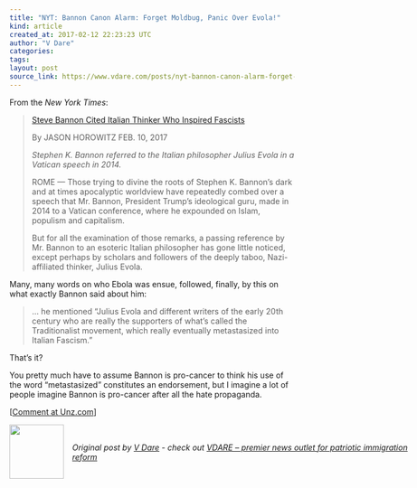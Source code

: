 ```yaml
---
title: "NYT: Bannon Canon Alarm: Forget Moldbug, Panic Over Evola!"
kind: article
created_at: 2017-02-12 22:23:23 UTC
author: "V Dare"
categories: 
tags: 
layout: post
source_link: https://www.vdare.com/posts/nyt-bannon-canon-alarm-forget-moldbug-panic-over-evola
---
```



<!-- Cheat sheet: front matter key values above generated by planet.rb


   NYT: Bannon Canon Alarm: Forget Moldbug, Panic Over Evola!             # => "I Made a Pretty Gem - Planet.rb"
   https://www.vdare.com/posts/nyt-bannon-canon-alarm-forget-moldbug-panic-over-evola               # => "http://poteland.com/blog/i-made-a-pretty-gem-planet-dot-rb/"
   2017-02-12 22:23:23 UTC              # => "2012-04-14 05:17:00 UTC"
   &lt;div class=&quot;pf-content&quot;&gt;&lt;p&gt;From the &lt;em&gt;New York Times&lt;/em&gt;:&lt;/p&gt;
&lt;blockquote&gt;&lt;p&gt;&lt;a title=&quot;https://www.nytimes.com/2017/02/10/world/europe/bannon-vatican-julius-evola-fascism.html&quot; href=&quot;https://www.nytimes.com/2017/02/10/world/europe/bannon-vatican-julius-evola-fascism.html&quot;&gt;Steve Bannon Cited Italian Thinker Who Inspired Fascists&lt;/a&gt;&lt;/p&gt;
&lt;p&gt;By JASON HOROWITZ FEB. 10, 2017&lt;/p&gt;
&lt;p&gt;&lt;em&gt;Stephen K. Bannon referred to the Italian philosopher Julius Evola in a Vatican speech in 2014. &lt;/em&gt;&lt;/p&gt;
&lt;p&gt;ROME — Those trying to divine the roots of Stephen K. Bannon’s dark and at times apocalyptic worldview have repeatedly combed over a speech that Mr. Bannon, President Trump’s ideological guru, made in 2014 to a Vatican conference, where he expounded on Islam, populism and capitalism.&lt;/p&gt;&lt;div id=&quot;57966237cc52c74a5e1363c4&quot; class=&quot;vdb_player vdb_57966237cc52c74a5e1363c456bcd17ce4b018167fea5539&quot;&gt;    &lt;/div&gt;
&lt;p&gt;But for all the examination of those remarks, a passing reference by Mr. Bannon to an esoteric Italian philosopher has gone little noticed, except perhaps by scholars and followers of the deeply taboo, Nazi-affiliated thinker, Julius Evola.&lt;/p&gt;&lt;/blockquote&gt;
&lt;p&gt;Many, many words on who Ebola was ensue, followed, finally, by this on what exactly Bannon said about him:&lt;/p&gt;
&lt;blockquote&gt;&lt;p&gt;… he mentioned “Julius Evola and different writers of the early 20th century who are really the supporters of what’s called the Traditionalist movement, which really eventually metastasized into Italian Fascism.”&lt;/p&gt;&lt;/blockquote&gt;
&lt;p&gt;That’s it?&lt;/p&gt;
&lt;p&gt;You pretty much have to assume Bannon is pro-cancer to think his use of the word “metastasized” constitutes an endorsement, but I imagine a lot of people imagine Bannon is pro-cancer after all the hate propaganda.&lt;/p&gt;
&lt;p&gt;[&lt;a href=&quot;http://www.unz.com/isteve/nyt-forget-moldbug-worry-about-evola/&quot;&gt;Comment at Unz.com&lt;/a&gt;]&lt;/p&gt;
&lt;/div&gt;           # => "I’ve been hurting to write this ever since we had the idea of creating a Planet for Cubox..." (Continued)
   VDARE – premier news outlet for patriotic immigration reform              # => "This is where I tell you stuff"
   vdare-premier-news-outlet-for-patriotic-immigratio              # => "this-is-where-i-tell-you-stuff"
   https://www.vdare.com               # => "http://poteland.com/articles"
           # => "programming planet"
                 # => "go ruby jekyll"
                 # => "http://poteland.com/images/site-logo.png"
   V Dare                 # => "Pablo Astigarraga"
   @vdar                # => "poteland"
   http://twitter.com/@vdar            # => "http://twitter.com/poteland" -->
<div class="pf-content"><p>From the <em>New York Times</em>:</p>
<blockquote><p><a title="https://www.nytimes.com/2017/02/10/world/europe/bannon-vatican-julius-evola-fascism.html" href="https://www.nytimes.com/2017/02/10/world/europe/bannon-vatican-julius-evola-fascism.html">Steve Bannon Cited Italian Thinker Who Inspired Fascists</a></p>
<p>By JASON HOROWITZ FEB. 10, 2017</p>
<p><em>Stephen K. Bannon referred to the Italian philosopher Julius Evola in a Vatican speech in 2014. </em></p>
<p>ROME — Those trying to divine the roots of Stephen K. Bannon’s dark and at times apocalyptic worldview have repeatedly combed over a speech that Mr. Bannon, President Trump’s ideological guru, made in 2014 to a Vatican conference, where he expounded on Islam, populism and capitalism.</p><div id="57966237cc52c74a5e1363c4" class="vdb_player vdb_57966237cc52c74a5e1363c456bcd17ce4b018167fea5539">    </div>
<p>But for all the examination of those remarks, a passing reference by Mr. Bannon to an esoteric Italian philosopher has gone little noticed, except perhaps by scholars and followers of the deeply taboo, Nazi-affiliated thinker, Julius Evola.</p></blockquote>
<p>Many, many words on who Ebola was ensue, followed, finally, by this on what exactly Bannon said about him:</p>
<blockquote><p>… he mentioned “Julius Evola and different writers of the early 20th century who are really the supporters of what’s called the Traditionalist movement, which really eventually metastasized into Italian Fascism.”</p></blockquote>
<p>That’s it?</p>
<p>You pretty much have to assume Bannon is pro-cancer to think his use of the word “metastasized” constitutes an endorsement, but I imagine a lot of people imagine Bannon is pro-cancer after all the hate propaganda.</p>
<p>[<a href="http://www.unz.com/isteve/nyt-forget-moldbug-worry-about-evola/">Comment at Unz.com</a>]</p>
</div><div class="">
  <img src="" style="width: 96px; height: 96;">
  <span style="position: absolute; padding: 32px 15px;">
    <i>Original post by <a href="http://twitter.com/@vdar">V Dare</a> - check out <a href="https://www.vdare.com">VDARE – premier news outlet for patriotic immigration reform</a></i>
  </span>
</div>
